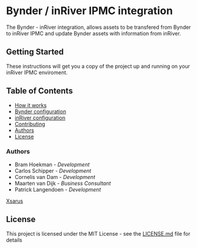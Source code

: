 # Bynder / inRiver IPMC integration

The Bynder - inRiver integration, allows assets to be transfered from Bynder to inRiver IPMC and update Bynder assets with information from inRiver.

## Getting Started

These instructions will get you a copy of the project up and running on your
inRiver IPMC enviroment.

## Table of Contents

- [How it works](docs/README.md)
- [Bynder configuration](docs/BYNDER-CONFIGURATION.md)
- [inRiver configuration](docs/INRIVER-IPMC-CONFIGURATION.md)
- [Contributing](docs/CONTRIBUTING.md)
- [Authors](#Authors)
- [License](#license)

### Authors

* Bram Hoekman - *Development*
* Carlos Schipper - *Development*
* Cornelis van Dam - *Development*
* Maarten van Dijk - *Business Consultant*
* Patrick Langendoen - *Development* 

[Xsarus](https://www.xsarus.nl)

## License

This project is licensed under the MIT License - see the [LICENSE.md](docs/LICENSE.md) file for details